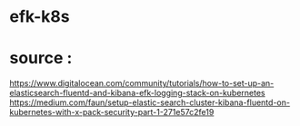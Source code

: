 # efk-k8s
# source :
https://www.digitalocean.com/community/tutorials/how-to-set-up-an-elasticsearch-fluentd-and-kibana-efk-logging-stack-on-kubernetes
https://medium.com/faun/setup-elastic-search-cluster-kibana-fluentd-on-kubernetes-with-x-pack-security-part-1-271e57c2fe19
